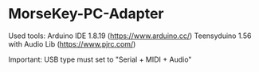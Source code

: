 # MorseKey-PC-Adapter

Used tools:
Arduino IDE 1.8.19 (https://www.arduino.cc/)
Teensyduino 1.56 with Audio Lib (https://www.pjrc.com/)

Important:
USB type must set to "Serial + MIDI + Audio"
